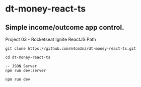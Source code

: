 # dt-money-react-ts

## Simple income/outcome app control.  

Project 03 - Rocketseat Ignite ReactJS Path

```
git clone https://github.com/m4cm3nz/dt-money-react-ts.git  

cd dt-money-react-ts  

-- JSON Server
npm run dev:server  

npm run dev  
```
